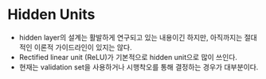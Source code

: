 # Hidden Units
- hidden layer의 설계는 활발하게 연구되고 있는 내용이긴 하지만, 아직까지는 절대적인 이론적 가이드라인이 있지는 않다.
- Rectified linear unit (ReLU)가 기본적으로 hidden unit으로 많이 쓰인다.
- 현재는 validation set을 사용하거나 시행착오를 통해 결정하는 경우가 대부분이다.
